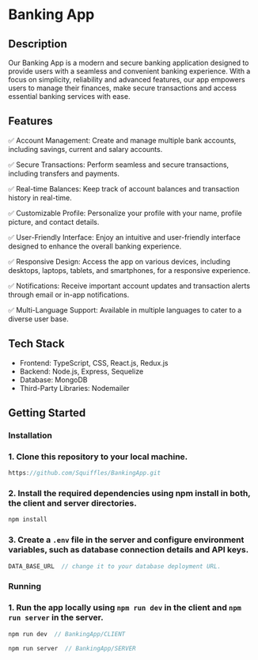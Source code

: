 # Banking App

## Description

Our Banking App is a modern and secure banking application designed to provide users with a seamless and convenient banking experience. With a focus on simplicity, reliability and advanced features, our app empowers users to manage their finances, make secure transactions and access essential banking services with ease.

## Features
✅ Account Management: Create and manage multiple bank accounts, including savings, current and salary accounts.

✅ Secure Transactions: Perform seamless and secure transactions, including transfers and payments.

✅ Real-time Balances: Keep track of account balances and transaction history in real-time.

✅ Customizable Profile: Personalize your profile with your name, profile picture, and contact details.

✅ User-Friendly Interface: Enjoy an intuitive and user-friendly interface designed to enhance the overall banking experience.

✅ Responsive Design: Access the app on various devices, including desktops, laptops, tablets, and smartphones, for a responsive experience.

✅ Notifications: Receive important account updates and transaction alerts through email or in-app notifications.

✅ Multi-Language Support: Available in multiple languages to cater to a diverse user base.


## Tech Stack

- Frontend: TypeScript, CSS, React.js, Redux.js
- Backend: Node.js, Express, Sequelize
- Database: MongoDB
- Third-Party Libraries: Nodemailer

## Getting Started

### Installation

### 1. Clone this repository to your local machine.
```javascript
https://github.com/Squiffles/BankingApp.git
```
### 2. Install the required dependencies using npm install in both, the client and server directories.
```javascript
npm install
```

### 3. Create a  ```.env```  file in the server and configure environment variables, such as database connection details and API keys.
```javascript
DATA_BASE_URL  // change it to your database deployment URL.
```

### Running

### 1. Run the app locally using ```npm run dev``` in the client and ```npm run server``` in the server.
```javascript
npm run dev  // BankingApp/CLIENT
```
```javascript
npm run server  // BankingApp/SERVER
```
